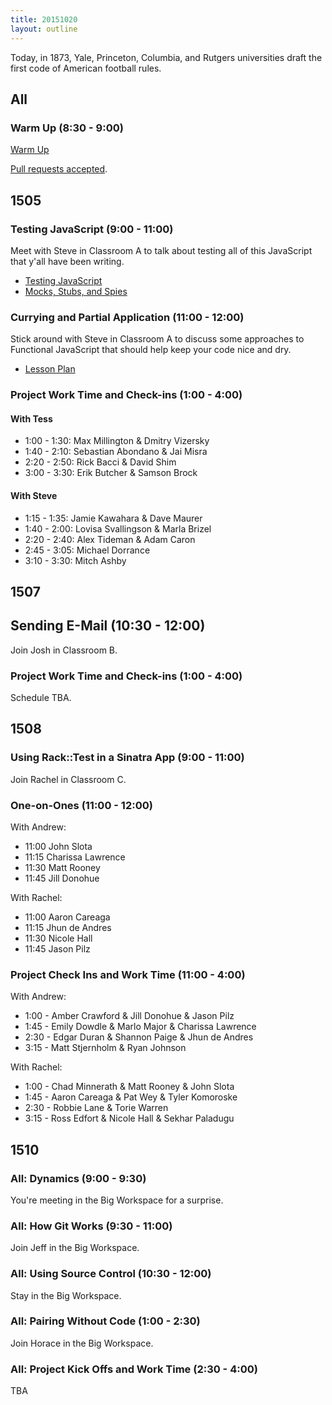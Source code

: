 ```yaml
---
title: 20151020
layout: outline
---
```


Today, in 1873, Yale, Princeton, Columbia, and Rutgers universities draft the first code of American football rules.

## All

### Warm Up (8:30 - 9:00)

[Warm Up](https://thewarmup.herokuapp.com)

[Pull requests accepted](https://github.com/mikedao/the-warm-up).


## 1505

### Testing JavaScript (9:00 - 11:00)

Meet with Steve in Classroom A to talk about testing all of this JavaScript that y'all have been writing.

* [Testing JavaScript](https://github.com/turingschool-examples/testing-javascript)
* [Mocks, Stubs, and Spies](https://github.com/turingschool/lesson_plans/blob/master/ruby_04-apis_and_scalability/testing_javascript-mocks_and_stubs.markdown)

### Currying and Partial Application (11:00 - 12:00)

Stick around with Steve in Classroom A to discuss some approaches to Functional JavaScript that should help keep your code nice and dry.

* [Lesson Plan](https://github.com/mdn/advanced-js-fundamentals-ck/blob/gh-pages/tutorials/02-functions/02-currying-and-partial-application.md)

### Project Work Time and Check-ins (1:00 - 4:00)

#### With Tess

* 1:00 - 1:30: Max Millington & Dmitry Vizersky
* 1:40 - 2:10: Sebastian Abondano & Jai Misra
* 2:20 - 2:50: Rick Bacci & David Shim
* 3:00 - 3:30: Erik Butcher & Samson Brock

#### With Steve

* 1:15 - 1:35: Jamie Kawahara & Dave Maurer
* 1:40 - 2:00: Lovisa Svallingson & Marla Brizel
* 2:20 - 2:40: Alex Tideman & Adam Caron
* 2:45 - 3:05: Michael Dorrance
* 3:10 - 3:30: Mitch Ashby


## 1507

## Sending E-Mail (10:30 - 12:00)

Join Josh in Classroom B.

### Project Work Time and Check-ins (1:00 - 4:00)

Schedule TBA.


## 1508

### Using Rack::Test in a Sinatra App (9:00 - 11:00)

Join Rachel in Classroom C.

### One-on-Ones (11:00 - 12:00)

With Andrew: 

* 11:00 John Slota
* 11:15 Charissa Lawrence
* 11:30 Matt Rooney
* 11:45 Jill Donohue

With Rachel:

* 11:00 Aaron Careaga
* 11:15 Jhun de Andres
* 11:30 Nicole Hall
* 11:45 Jason Pilz

### Project Check Ins and Work Time (11:00 - 4:00)

With Andrew: 

* 1:00 - Amber Crawford & Jill Donohue & Jason Pilz
* 1:45 - Emily Dowdle & Marlo Major & Charissa Lawrence
* 2:30 - Edgar Duran & Shannon Paige & Jhun de Andres
* 3:15 - Matt Stjernholm & Ryan Johnson

With Rachel: 

* 1:00 - Chad Minnerath & Matt Rooney & John Slota
* 1:45 - Aaron Careaga & Pat Wey & Tyler Komoroske
* 2:30 - Robbie Lane & Torie Warren
* 3:15 - Ross Edfort & Nicole Hall & Sekhar Paladugu

## 1510

### All: Dynamics (9:00 - 9:30)

You're meeting in the Big Workspace for a surprise.

### All: How Git Works (9:30 - 11:00)

Join Jeff in the Big Workspace.

### All: Using Source Control (10:30 - 12:00)

Stay in the Big Workspace.

### All: Pairing Without Code (1:00 - 2:30)

Join Horace in the Big Workspace.

### All: Project Kick Offs and Work Time (2:30 - 4:00)

TBA
